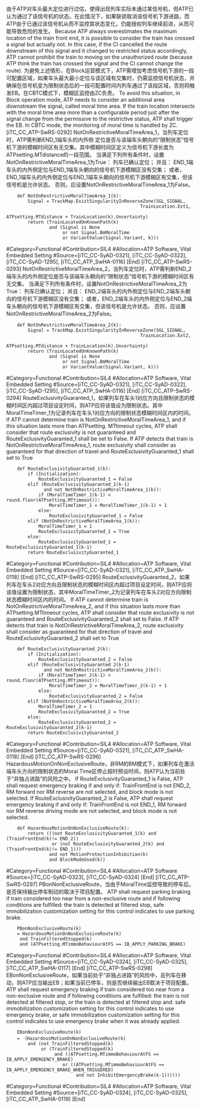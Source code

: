 ﻿
由于ATP对车头最大定位进行过估，使得出现列车实际未通过某信号机，但ATP已认为通过了该信号机的状态。在此情况下，如果联锁取消该信号机下游进路，而ATP由于已通过该信号机从而不监控其状态变化，仍能授权列车继续前进，从而可能导致危险的发生。
Because ATP always overestimates the maximum location of the train front end, it is possible to consider the train has crossed a signal but actually not. In this case, if the CI cancelled the route downstream of this signal and it changed to restricted status accordingly, ATP cannot prohibit the train to moving on the unauthorized route (because ATP think the train has crossed the signal and the CI cannot change the route).
为避免上述情形，在Block运营模式下，ATP需增加考虑信号机下游的一段可配置区域，如果车头最大最小定位与该区域有交集时，仍需监控信号机状态，并确保在信号机变为限制状态后的一段可配置时间内列车通过了该段区域，否则将触发EB。在CBTC模式下，模糊区监控由ZC负责。
To avoid this situation, in Block operation mode, ATP needs to consider an additional area downstream the signal, called moral time area. If the train location intersects with the moral time area more than a configurable period just after the signal change from the permissive to the restrictive status, ATP shall trigger the EB. In CBTC mode, the monitoring of moral time is handled by ZC.
[iTC_CC_ATP-SwRS-0292]
NotOnRestrictiveMoralTimeArea_1，当列车定位时，ATP需判断END_1端车头的内外侧 定位是否与该端车头朝向的“限制状态”信号机下游的模糊时间区有无交集。其中模糊时间区定义为信号机下游长度为ATPsetting.MTdistance的一段范围。
当满足下列所有条件时，设置NotOnRestrictiveMoralTimeArea_1为True：
列车已确认定位；
并且：
END_1端车头的内外侧定位与END_1端车头朝向的信号机下游模糊区没有交集；
或者，END_1端车头的内外侧定位与END_1端车头朝向的信号机下游模糊区有交集，但该信号机是允许状态。
否则，应设置NotOnRestrictiveMoralTimeArea_1为False。
```
	def NotOnRestrictiveMoralTimeArea_1(k):
	    Signal = TrackMap.ExistSingularityInReverseZone(SGL_SIGNAL,
	                                              TrainLocation.Ext1,
	                                              ATPsetting.MTdistance + TrainLocation(k).Uncertainty)
	    return (TrainLocatedOnKnownPath(k)
	            and (Signal is None
	                 or not Signal.BmMoralTime
	                 or VariantValue(Signal.Variant, k)))
```
\#Category=Functional
\#Contribution=SIL4
\#Allocation=ATP Software, Vital Embedded Setting
\#Source=[iTC_CC-SyAD-0321], [iTC_CC-SyAD-0322], [iTC_CC-SyAD-1295], [iTC_CC_ATP_SwHA-0116]
[End]
[iTC_CC_ATP-SwRS-0293]
NotOnRestrictiveMoralTimeArea_2，当列车定位时，ATP需判断END_2端车头的内外侧定位是否与该端车头朝向的“限制状态”信号机下游的模糊时间区有无交集。
当满足下列所有条件时，设置NotOnRestrictiveMoralTimeArea_2为True：
列车已确认定位；
并且：
END_2端车头的内外侧定位与END_2端车头朝向的信号机下游模糊区没有交集；
或者，END_2端车头的内外侧定位与END_2端车头朝向的信号机下游模糊区有交集，但该信号机是允许状态。
否则，应设置NotOnRestrictiveMoralTimeArea_2为False。
```
	def NotOnRestrictiveMoralTimeArea_2(k):
	    Signal = TrackMap.ExistSingularityInReverseZone(SGL_SIGNAL,
	                                              TrainLocation.Ext2,
	                                              ATPsetting.MTdistance + TrainLocation(k).Uncertainty)
	    return (TrainLocatedOnKnownPath(k)
	            and (Signal is None
	                 or not Signal.BmMoralTime 
	                 or VariantValue(Signal.Variant, k)))
```
\#Category=Functional
\#Contribution=SIL4
\#Allocation=ATP Software, Vital Embedded Setting
\#Source=[iTC_CC-SyAD-0321], [iTC_CC-SyAD-0322], [iTC_CC-SyAD-1295], [iTC_CC_ATP_SwHA-0116]
[End]
[iTC_CC_ATP-SwRS-0294]
RouteExclusivityGuaranted_1，如果列车在车头1对应方向且限制状态的模糊时间区内超过项目设定时间，则ATP应将该值设为限制状态。其中MoralTimeTimer_1为记录列车在车头1对应方向的限制状态模糊时间区内的时间。
If ATP cannot determine train is NotOnRestrictiveMoralTimeArea_1, and if this situation lasts more than ATPsetting. MTtimeout cycles, ATP shall consider that route exclusivity is not guaranteed and RouteExclusivityGuaranted_1 shall be set to False.
If ATP detects that train is NotOnRestrictiveMoralTimeArea_1, route exclusivity shall consider as guaranteed for that direction of travel and RouteExclusivityGuaranted_1 shall set to True
```
	def RouteExclusivityGuaranted_1(k):
	    if (Initialization):
	        RouteExclusivityGuaranted_1 = False
	    elif (RouteExclusivityGuaranted_1(k-1)
	          and not NotOnRestrictiveMoralTimeArea_1(k)):
	        if (MoralTimeTimer_1(k-1) < round.floor(ATPsetting.MTtimeout)):
	            MoralTimeTimer_1 = MoralTimeTimer_1(k-1) + 1
	        else:
	            RouteExclusivityGuaranted_1 = False
	    elif (NotOnRestrictiveMoralTimeArea_1(k)):
	        MoralTimeTimer_1 = 1
	        RouteExclusivityGuaranted_1 = True
	    else:
	        RouteExclusivityGuaranted_1 = RouteExclusivityGuaranted_1(k-1)
	    return RouteExclusivityGuaranted_1
```
\#Category=Functional
\#Contribution=SIL4
\#Allocation=ATP Software, Vital Embedded Setting
\#Source=[iTC_CC-SyAD-0321], [iTC_CC_ATP_SwHA-0118]
[End]
[iTC_CC_ATP-SwRS-0295]
RouteExclusivityGuaranted_2，如果列车在车头2对应方向且限制状态的模糊时间区内超过项目设定时间，则ATP应将该值设置为限制状态，其中MoralTimeTimer_2为记录列车在车头2对应方向限制状态模糊时间区内的时间。
If ATP cannot determine train is NotOnRestrictiveMoralTimeArea_2, and if this situation lasts more than ATPsetting.MTtimeout cycles, ATP shall consider that route exclusivity is not guaranteed and RouteExclusivityGuaranted_2 shall set to False.
If ATP detects that train is NotOnRestrictiveMoralTimeArea_2, route exclusivity shall consider as guaranteed for that direction of travel and RouteExclusivityGuaranted_2 shall set to True
```
	def RouteExclusivityGuaranted_2(k):
	    if (Initialization):
	        RouteExclusivityGuaranted_2 = False
	    elif (RouteExclusivityGuaranted 2(k-1)
	          and not NotOnRestrictiveMoralTimeArea_2(k)):
	        if (MoralTimeTimer_2(k-1) < round.floor(ATPsetting.MTtimeout)):
	            MoralTimeTimer_2 = MoralTimeTimer_2(k-1) + 1
	        else:
	            RouteExclusivityGuaranted_2 = False
	    elif (NotOnRestrictiveMoralTimeArea_2(k)):
	        MoralTimeTimer_2 = 1
	        RouteExclusivityGuaranted_2 = True
	    else:
	        RouteExclusivityGuaranted_2 = RouteExclusivityGuaranted_2(k-1)
	    return RouteExclusivityGuaranted_2
```
\#Category=Functional
\#Contribution=SIL4
\#Allocation=ATP Software, Vital Embedded Setting
\#Source=[iTC_CC-SyAD-0321], [iTC_CC_ATP_SwHA-0118]
[End]
[iTC_CC_ATP-SwRS-0296]
HazardousMotionOnNonExclusiveRoute，非RM的BM模式下，如果列车在激活端车头方向的限制状态的Moral Time区停止超时预设时间，则ATP认为当前处于“非独占进路”的风险之中。
If RouteExclusivityGuaranted_1 is False, ATP shall request emergency braking if and only if:
TrainFrontEnd is not END_2,
RM forward nor RM reverse are not selected,
and block mode is not selected.
If RouteExclusivityGuaranted_2 is False, ATP shall request emergency braking if and only if:
TrainFrontEnd is not END_1,
RM forward nor RM reverse driving mode are not selected,
and block mode is not selected.
```
	def HazardousMotionOnNonExclusiveRoute(k):
	    return (((not RouteExclusivityGuaranted_1(k) and (TrainFrontEnd(k)!= END_2))
	             or (not RouteExclusivityGuaranted_2(k) and (TrainFrontEnd(k)!= END_1)))
	            and not MotionProtectionInhibition(k)
	            and BlockModeUsed(k)) 
```
\#Category=Functional
\#Contribution=SIL4
\#Allocation=ATP Software
\#Source=[iTC_CC-SyAD-0323], [iTC_CC-SyAD-0324]
[End]
[iTC_CC_ATP-SwRS-0297]
PBonNonExclusiveRoute，当由于MoralTime监控导致的停车后，是否保持输出停车制动的取决于项目配置。
ATP shall request parking braking if train considered too near from a non-exclusive route and if following conditions are fulfilled:
the train is detected at filtered stop,
safe immobilization customization setting for this control indicates to use parking brake.
```
	PBonNonExclusiveRoute(k)
	= HazardousMotionOnNonExclusiveRoute(k)
	 and TrainFilteredStopped(k)
	 and (ATPsetting.MTimmoBehaviourAtFS == IB_APPLY_PARKING_BRAKE)
```
\#Category=Functional
\#Contribution=SIL4
\#Allocation=ATP Software, Vital Embedded Setting
\#Source=[iTC_CC-SyAD-0324], [iTC_CC-SyAD-0325], [iTC_CC_ATP_SwHA-0117]
[End]
[iTC_CC_ATP-SwRS-0298]
EBonNonExclusiveRoute，如果当前处于“非独占进路”的风险中，且列车在移动，则ATP应当输出EB；如果当前已停车，则是否继续输出EB取决于项目配置。
ATP shall request emergency braking if train considered too near from a non-exclusive route and if following conditions are fulfilled:
the train is not detected at filtered stop,
or the train is detected at filtered stop and:
safe immobilization customization setting for this control indicates to use emergency brake,
or safe immobilization customization setting for this control indicates to use emergency brake when it was already applied.
```
	EBonNonExclusiveRoute(k)
	= （HazardousMotionOnNonExclusiveRoute(k)
	    and (not TrainFilteredStopped(k)
	         or (TrainFilteredStopped(k)
	              and ((ATPsetting.MTimmoBehaviourAtFS == IB_APPLY_EMERGENCY_BRAKE)
	                 or ((ATPsetting.MTimmoBehaviourAtFS == IB_APPLY_EMERGENCY_BRAKE_WHEN_TRIGGERED)
	                      and not InhibitEmergencyBrake(k-1))))))
```
\#Category=Functional
\#Contribution=SIL4
\#Allocation=ATP Software, Vital Embedded Setting
\#Source=[iTC_CC-SyAD-0324], [iTC_CC-SyAD-0325], [iTC_CC_ATP_SwHA-0119]
[End]
